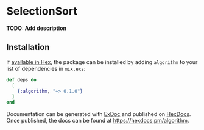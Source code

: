 # SelectionSort

**TODO: Add description**

## Installation

If [available in Hex](https://hex.pm/docs/publish), the package can be installed
by adding `algorithm` to your list of dependencies in `mix.exs`:

```elixir
def deps do
  [
    {:algorithm, "~> 0.1.0"}
  ]
end
```

Documentation can be generated with [ExDoc](https://github.com/elixir-lang/ex_doc)
and published on [HexDocs](https://hexdocs.pm). Once published, the docs can
be found at <https://hexdocs.pm/algorithm>.

